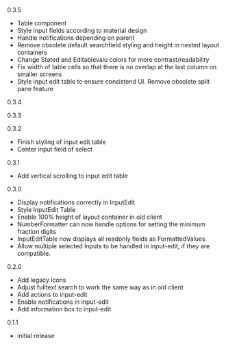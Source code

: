 0.3.5
- Table component
- Style input fields according to material design
- Handle notifications depending on parent
- Remove obsolete default searchfield styling and height in nested layout containers
- Change Stated and Editablevalu colors for more contrast/readability
- Fix width of table cells so that there is no overlap at the last column on smaller screens
- Style input edit table to ensure consistend UI. Remove obsolete split pane feature

0.3.4


0.3.3


0.3.2
- Finish styling of input edit table
- Center input field of select

0.3.1
- Add vertical scrolling to input edit table

0.3.0
- Display notifications correctly in InputEdit
- Style InputEdit Table
- Enable 100% height of layout container in old client
- NumberFormatter can now handle options for setting the minimum fraction digits
- InputEditTable now displays all readonly fields as FormattedValues
- Allow multiple selected Inputs to be handled in input-edit, if they are compatible.

0.2.0
- Add legacy icons
- Adjust fulltext search to work the same way as in old client
- Add actions to input-edit
- Enable notifications in input-edit
- Add information box to input-edit

0.1.1
- initial release

